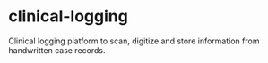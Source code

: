 # clinical-logging
Clinical logging platform to scan, digitize and store information from handwritten case records.

